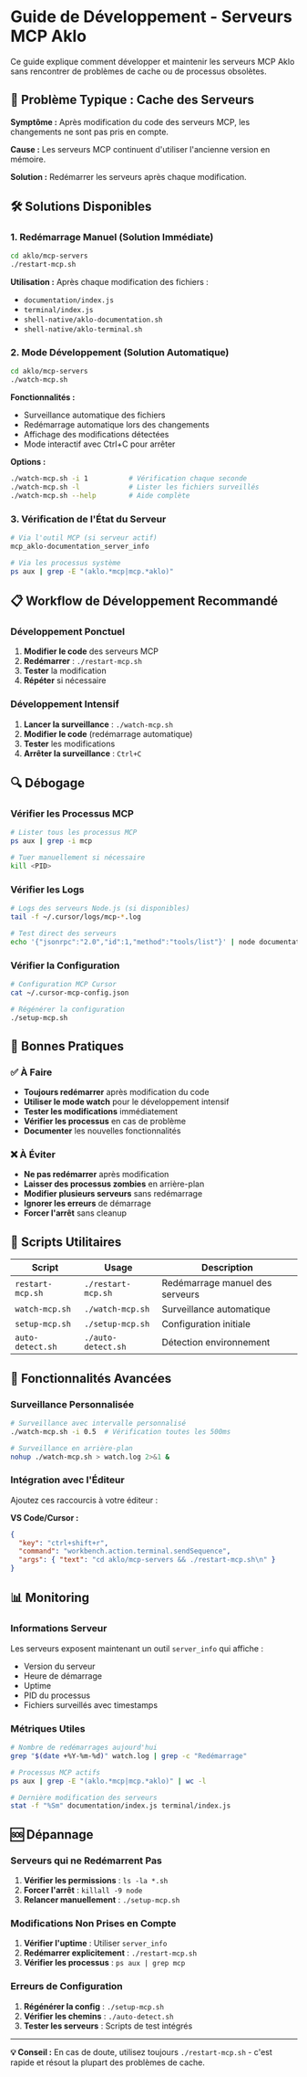 # Guide de Développement - Serveurs MCP Aklo

Ce guide explique comment développer et maintenir les serveurs MCP Aklo sans rencontrer de problèmes de cache ou de processus obsolètes.

## 🚨 Problème Typique : Cache des Serveurs

**Symptôme :** Après modification du code des serveurs MCP, les changements ne sont pas pris en compte.

**Cause :** Les serveurs MCP continuent d'utiliser l'ancienne version en mémoire.

**Solution :** Redémarrer les serveurs après chaque modification.

## 🛠️ Solutions Disponibles

### 1. Redémarrage Manuel (Solution Immédiate)

```bash
cd aklo/mcp-servers
./restart-mcp.sh
```

**Utilisation :** Après chaque modification des fichiers :
- `documentation/index.js`
- `terminal/index.js`
- `shell-native/aklo-documentation.sh`
- `shell-native/aklo-terminal.sh`

### 2. Mode Développement (Solution Automatique)

```bash
cd aklo/mcp-servers
./watch-mcp.sh
```

**Fonctionnalités :**
- Surveillance automatique des fichiers
- Redémarrage automatique lors des changements
- Affichage des modifications détectées
- Mode interactif avec Ctrl+C pour arrêter

**Options :**
```bash
./watch-mcp.sh -i 1          # Vérification chaque seconde
./watch-mcp.sh -l            # Lister les fichiers surveillés
./watch-mcp.sh --help        # Aide complète
```

### 3. Vérification de l'État du Serveur

```bash
# Via l'outil MCP (si serveur actif)
mcp_aklo-documentation_server_info

# Via les processus système
ps aux | grep -E "(aklo.*mcp|mcp.*aklo)"
```

## 📋 Workflow de Développement Recommandé

### Développement Ponctuel

1. **Modifier le code** des serveurs MCP
2. **Redémarrer** : `./restart-mcp.sh`
3. **Tester** la modification
4. **Répéter** si nécessaire

### Développement Intensif

1. **Lancer la surveillance** : `./watch-mcp.sh`
2. **Modifier le code** (redémarrage automatique)
3. **Tester** les modifications
4. **Arrêter la surveillance** : `Ctrl+C`

## 🔍 Débogage

### Vérifier les Processus MCP

```bash
# Lister tous les processus MCP
ps aux | grep -i mcp

# Tuer manuellement si nécessaire
kill <PID>
```

### Vérifier les Logs

```bash
# Logs des serveurs Node.js (si disponibles)
tail -f ~/.cursor/logs/mcp-*.log

# Test direct des serveurs
echo '{"jsonrpc":"2.0","id":1,"method":"tools/list"}' | node documentation/index.js
```

### Vérifier la Configuration

```bash
# Configuration MCP Cursor
cat ~/.cursor-mcp-config.json

# Régénérer la configuration
./setup-mcp.sh
```

## 📝 Bonnes Pratiques

### ✅ À Faire

- **Toujours redémarrer** après modification du code
- **Utiliser le mode watch** pour le développement intensif
- **Tester les modifications** immédiatement
- **Vérifier les processus** en cas de problème
- **Documenter** les nouvelles fonctionnalités

### ❌ À Éviter

- **Ne pas redémarrer** après modification
- **Laisser des processus zombies** en arrière-plan
- **Modifier plusieurs serveurs** sans redémarrage
- **Ignorer les erreurs** de démarrage
- **Forcer l'arrêt** sans cleanup

## 🔧 Scripts Utilitaires

| Script | Usage | Description |
|--------|-------|-------------|
| `restart-mcp.sh` | `./restart-mcp.sh` | Redémarrage manuel des serveurs |
| `watch-mcp.sh` | `./watch-mcp.sh` | Surveillance automatique |
| `setup-mcp.sh` | `./setup-mcp.sh` | Configuration initiale |
| `auto-detect.sh` | `./auto-detect.sh` | Détection environnement |

## 🚀 Fonctionnalités Avancées

### Surveillance Personnalisée

```bash
# Surveillance avec intervalle personnalisé
./watch-mcp.sh -i 0.5  # Vérification toutes les 500ms

# Surveillance en arrière-plan
nohup ./watch-mcp.sh > watch.log 2>&1 &
```

### Intégration avec l'Éditeur

Ajoutez ces raccourcis à votre éditeur :

**VS Code/Cursor :**
```json
{
  "key": "ctrl+shift+r",
  "command": "workbench.action.terminal.sendSequence",
  "args": { "text": "cd aklo/mcp-servers && ./restart-mcp.sh\n" }
}
```

## 📊 Monitoring

### Informations Serveur

Les serveurs exposent maintenant un outil `server_info` qui affiche :
- Version du serveur
- Heure de démarrage
- Uptime
- PID du processus
- Fichiers surveillés avec timestamps

### Métriques Utiles

```bash
# Nombre de redémarrages aujourd'hui
grep "$(date +%Y-%m-%d)" watch.log | grep -c "Redémarrage"

# Processus MCP actifs
ps aux | grep -E "(aklo.*mcp|mcp.*aklo)" | wc -l

# Dernière modification des serveurs
stat -f "%Sm" documentation/index.js terminal/index.js
```

## 🆘 Dépannage

### Serveurs qui ne Redémarrent Pas

1. **Vérifier les permissions** : `ls -la *.sh`
2. **Forcer l'arrêt** : `killall -9 node`
3. **Relancer manuellement** : `./setup-mcp.sh`

### Modifications Non Prises en Compte

1. **Vérifier l'uptime** : Utiliser `server_info`
2. **Redémarrer explicitement** : `./restart-mcp.sh`
3. **Vérifier les processus** : `ps aux | grep mcp`

### Erreurs de Configuration

1. **Régénérer la config** : `./setup-mcp.sh`
2. **Vérifier les chemins** : `./auto-detect.sh`
3. **Tester les serveurs** : Scripts de test intégrés

---

**💡 Conseil :** En cas de doute, utilisez toujours `./restart-mcp.sh` - c'est rapide et résout la plupart des problèmes de cache. 